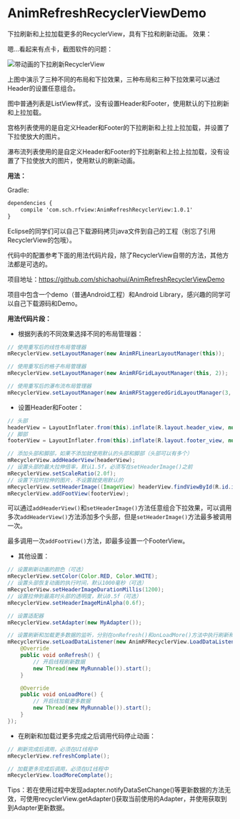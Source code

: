 # AnimRefreshRecyclerViewDemo
下拉刷新和上拉加载更多的RecyclerView，具有下拉和刷新动画。
效果：

嗯...看起来有点卡，截图软件的问题：

![带动画的下拉刷新RecyclerView](http://img.blog.csdn.net/20150808145428151)

上图中演示了三种不同的布局和下拉效果，三种布局和三种下拉效果可以通过Header的设置任意组合。

图中普通列表是ListView样式，没有设置Header和Footer，使用默认的下拉刷新和上拉加载。

宫格列表使用的是自定义Header和Footer的下拉刷新和上拉上拉加载，并设置了下拉使放大的图片。

瀑布流列表使用的是自定义Header和Footer的下拉刷新和上拉上拉加载，没有设置了下拉使放大的图片，使用默认的刷新动画。

**用法：**

Gradle:

```xml
dependencies {
    compile 'com.sch.rfview:AnimRefreshRecyclerView:1.0.1'
}
```

Eclipse的同学们可以自己下载源码拷贝java文件到自己的工程（别忘了引用RecyclerView的包哦）。

代码中的配置参考下面的用法代码片段，除了RecyclerView自带的方法，其他方法都是可选的。

项目地址：https://github.com/shichaohui/AnimRefreshRecyclerViewDemo

项目中包含一个demo（普通Android工程）和Android Library，感兴趣的同学可以自己下载源码和Demo。

**用法代码片段：**

* 根据列表的不同效果选择不同的布局管理器：
```java
// 使用重写后的线性布局管理器
mRecyclerView.setLayoutManager(new AnimRFLinearLayoutManager(this));

// 使用重写后的格子布局管理器
mRecyclerView.setLayoutManager(new AnimRFGridLayoutManager(this, 2));

// 使用重写后的瀑布流布局管理器
mRecyclerView.setLayoutManager(new AnimRFStaggeredGridLayoutManager(3, StaggeredGridLayoutManager.VERTICAL));
```
* 设置Header和Footer：
```java
// 头部
headerView = LayoutInflater.from(this).inflate(R.layout.header_view, null);
// 脚部
footerView = LayoutInflater.from(this).inflate(R.layout.footer_view, null);

// 添加头部和脚部，如果不添加就使用默认的头部和脚部（头部可以有多个）
mRecyclerView.addHeaderView(headerView);
// 设置头部的最大拉伸倍率，默认1.5f，必须写在setHeaderImage()之前
mRecyclerView.setScaleRatio(2.0f);
// 设置下拉时拉伸的图片，不设置就使用默认的
mRecyclerView.setHeaderImage((ImageView) headerView.findViewById(R.id.iv_hander));
mRecyclerView.addFootView(footerView);
```
可以通过`addHeaderView()`和`setHeaderImage()`方法任意组合下拉效果，可以调用多次`addHeaderView()`方法添加多个头部，但是`setHeaderImage()`方法最多被调用一次。

最多调用一次`addFootView()`方法，即最多设置一个FooterView。

* 其他设置：
```java
// 设置刷新动画的颜色（可选）
mRecyclerView.setColor(Color.RED, Color.WHITE);
// 设置头部恢复动画的执行时间，默认1000毫秒（可选）
mRecyclerView.setHeaderImageDurationMillis(1200);
// 设置拉伸到最高时头部的透明度，默认0.5f（可选）
mRecyclerView.setHeaderImageMinAlpha(0.6f);

// 设置适配器
mRecyclerView.setAdapter(new MyAdapter());

// 设置刷新和加载更多数据的监听，分别在onRefresh()和onLoadMore()方法中执行刷新和加载更多操作
mRecyclerView.setLoadDataListener(new AnimRFRecyclerView.LoadDataListener() {
    @Override
    public void onRefresh() {
	    // 开启线程刷新数据
        new Thread(new MyRunnable()).start();
    }

    @Override
    public void onLoadMore() {
	    // 开启线加载更多数据
        new Thread(new MyRunnable()).start();
    }
});
```

* 在刷新和加载过更多完成之后调用代码停止动画：
```java
// 刷新完成后调用，必须在UI线程中
mRecyclerView.refreshComplate();

// 加载更多完成后调用，必须在UI线程中
mRecyclerView.loadMoreComplate();
```

Tips：若在使用过程中发现adapter.notifyDataSetChange()等更新数据的方法无效，可使用recyclerView.getAdapter()获取当前使用的Adapter，并使用获取到到Adapter更新数据。
